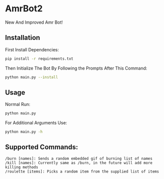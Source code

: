 # AmrBot2
New And Improved Amr Bot!

## Installation 
First Install Dependencies: 
```bash
pip install -r requirements.txt
```

Then Initialize The Bot By Following the Prompts After This Command: 

```bash
python main.py --install
```

## Usage
Normal Run: 
```bash
python main.py
```

For Additional Arguments Use: 
```bash
python main.py -h
```

## Supported Commands: 
```
/burn [names]: Sends a random embedded gif of burning list of names
/kill [names]: Currently same as /burn, in the future will add more killing methods
/roulette [items]: Picks a random item from the supplied list of items
```
